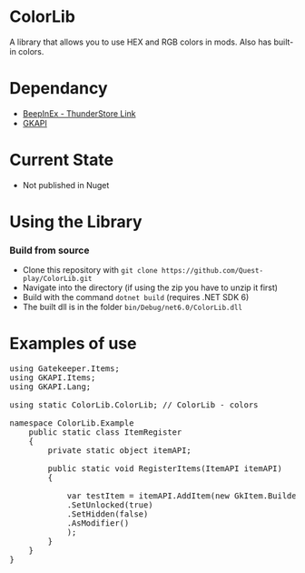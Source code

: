 # ColorLib

A library that allows you to use HEX and RGB colors in mods. Also has built-in colors.

# Dependancy

- [BeepInEx - ThunderStore Link](https://thunderstore.io/c/gatekeeper/p/BepInEx/BepInExPack_IL2CPP/)
- [GKAPI](https://thunderstore.io/c/gatekeeper/p/GatekeeperModding/GKAPI/)

# Current State

- Not published in Nuget

# Using the Library

### Build from source
- Clone this repository with ``git clone https://github.com/Quest-play/ColorLib.git`` 
- Navigate into the directory (if using the zip you have to unzip it first)
- Build with the command ``dotnet build`` (requires .NET SDK 6)
- The built dll is in the folder ``bin/Debug/net6.0/ColorLib.dll``


# Examples of use

<pre>
using Gatekeeper.Items;
using GKAPI.Items;
using GKAPI.Lang;

using static ColorLib.ColorLib; // ColorLib - colors

namespace ColorLib.Example
    public static class ItemRegister
    {
        private static object itemAPI;

        public static void RegisterItems(ItemAPI itemAPI)
        {

            var testItem = itemAPI.AddItem(new GkItem.Builder("Test Item", "Test item description", $"{ColorHelper.WrapInColor("Some Text", DarkGreen)} {ColorHelper.WrapInColor("Some Text", Blue)} {ColorHelper.WrapInColor("Some Text", Purple) }.") // {ColorHelper.WrapInColor("Any Text", COLOR FROM COLORLIB)}
            .SetUnlocked(true)
            .SetHidden(false)
            .AsModifier()
            );
        }
    }
}
</pre>